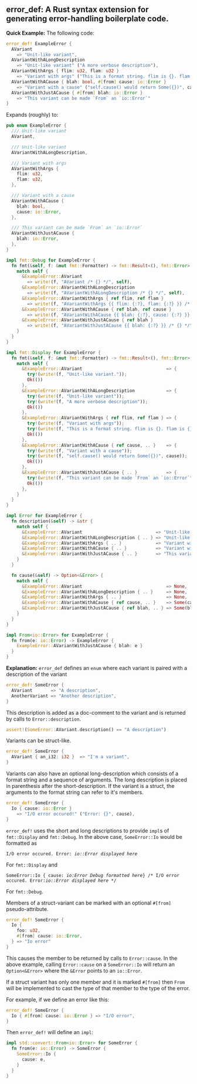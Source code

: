 
## error_def: A Rust syntax extension for generating error-handling boilerplate code.

**Quick Example:** The following code:

```rust
error_def! ExampleError {
  AVariant
    => "Unit-like variant",
  AVariantWithALongDescription
    => "Unit-like variant" ("A more verbose description"),
  AVariantWithArgs { flim: u32, flam: u32 }
    => "Variant with args" ("This is a format string. flim is {}. flam is {}.", flim, flam),
  AVariantWithACause { blah: bool, #[from] cause: io::Error }
    => "Variant with a cause" ("self.cause() would return Some({})", cause)
  AVariantWithJustACause { #[from] blah: io::Error }
    => "This variant can be made `From` an `io::Error`"
}

```

Expands (roughly) to:

```rust
pub enum ExampleError {
  /// Unit-like variant
  AVariant,

  /// Unit-like variant
  AVariantWithALongDescription,

  /// Variant with args
  AVariantWithArgs {
    flim: u32,
    flam: u32,
  },

  /// Variant with a cause
  AVariantWithACause {
    blah: bool,
    cause: io::Error,
  },

  /// This variant can be made `From` an `io::Error`
  AVariantWithJustACause {
    blah: io::Error,
  },
}

impl fmt::Debug for ExampleError {
  fn fmt(&self, f: &mut fmt::Formatter) -> fmt::Result<(), fmt::Error> {
    match self {
      &ExampleError::AVariant
        => write!(f, "AVariant /* {} */", self),
      &ExampleError::AVariantWithALongDescription
        => write!(f, "AVariantWithALongDescription /* {} */", self),
      &ExampleError::AVariantWithArgs { ref flim, ref flam }
        => write!(f, "AVariantWithArgs {{ flim: {:?}, flam: {:?} }} /* {} */", flim, flim, self),
      &ExampleError::AVariantWithACause { ref blah, ref cause }
        => write!(f, "AVariantWithACause {{ blah: {:?}, cause: {:?} }} /* {} */", blah, cause, self),
      &ExampleError::AVariantWithJustACause { ref blah }
        => write!(f, "AVariantWithJustACause {{ blah: {:?} }} /* {} */", blah, self),
    }
  }
}

impl fmt::Display for ExampleError {
  fn fmt(&self, f: &mut fmt::Formatter) -> fmt::Result<(), fmt::Error> {
    match self {
      &ExampleError::AVariant                                => {
        try!(write!(f, "Unit-like variant."));
        Ok(())
      },
      &ExampleError::AVariantWithALongDescription            => {
        try!(write!(f, "Unit-like variant"));
        try!(write!(f, "A more verbose description"));
        Ok(())
      },
      &ExampleError::AVariantWithArgs { ref flim, ref flam } => {
        try!(write!(f, "Variant with args"));
        try!(write!(f, "This is a format string. flim is {}. flam is {}.", flim, flam));
        Ok(())
      },
      &ExampleError::AVariantWithACause { ref cause, .. }    => {
        try!(write!(f, "Variant with a cause"));
        try!(write!(f, "self.cause() would return Some({})", cause));
        Ok(())
      },
      &ExampleError::AVariantWithJustACause { .. }           => {
        try!(write!(f, "This variant can be made `From` an `io::Error`"));
        Ok(())
      },
    }
  }
}

impl Error for ExampleError {
  fn description(&self) -> &str {
    match self {
      &ExampleError::AVariant                            => "Unit-like variant",
      &ExampleError::AVariantWithALongDescription { .. } => "Unit-like variant",
      &ExampleError::AVariantWithArgs { .. }             => "Variant with args",
      &ExampleError::AVariantWithACause { .. }           => "Variant with a cause",
      &ExampleError::AVariantWithJustACause { .. }       => "This variant can be made `From` an `io::Error`",
    }
  }

  fn cause(&self) -> Option<&Error> {
    match self {
      &ExampleError::AVariant                                => None,
      &ExampleError::AVariantWithALongDescription { .. }     => None,
      &ExampleError::AVariantWithArgs { .. }                 => None,
      &ExampleError::AVariantWithACause { ref cause, .. }    => Some(cause as &Error),
      &ExampleError::AVariantWithJustACause { ref blah, .. } => Some(blah as &Error),
    }
  }
}

impl From<io::Error> for ExampleError {
  fn from(e: io::Error) -> ExampleError {
    ExampleError::AVariantWithJustACause { blah: e }
  }
}

```

**Explanation:** `error_def` defines an `enum` where each variant is paired
with a description of the variant

```rust
error_def! SomeError {
  AVariant       => "A description",
  AnotherVariant => "Another description",
}
```

This description is added as a doc-comment to the variant and is returned by
calls to `Error::description`.

```rust
assert!(SomeError::AVariant.description() == "A description")
```

Variants can be struct-like.

```rust
error_def! SomeError {
  AVariant { an_i32: i32 }  => "I'm a variant",
}
```

Variants can also have an optional long-description which consists of a format
string and a sequence of arguments. The long description is placed in
parenthesis after the short-description. If the variant is a struct, the
arguments to the format string can refer to it's members.

```rust
error_def! SomeError {
  Io { cause: io::Error }
    => "I/O error occured!" ("Error: {}", cause),
}
```

`error_def!` uses the short and long descriptions to provide `impl`s of
`fmt::Display` and `fmt::Debug`. In the above case, `SomeError::Io` would be
formatted as

`I/O error occured. Error: `*`io::Error displayed here`*

For `fmt::Display` and

`SomeError::Io { cause: `*`io:Error Debug formatted here`*` } /* I/O error occured. Error: `*`io::Error displayed here`*` */`

For `fmt::Debug`.

Members of a struct-variant can be marked with an optional `#[from]` pseudo-attribute.

```rust
error_def! SomeError {
  Io {
    foo: u32,
    #[from] cause: io::Error,
  } => "Io error"
}
```

This causes the member to be returned by calls to `Error::cause`. In the above
example, calling `Error::cause` on a `SomeError::Io` will return an
`Option<&Error>` where the `&Error` points to an `io::Error`.

If a struct variant has only one member and it is marked `#[from]` then `From`
will be implemented to cast the type of that member to the type of the error.

For example, if we define an error like this:

```rust 
error_def! SomeError {
  Io { #[from] cause: io::Error } => "I/O error",
}
```

Then `error_def!` will define an `impl`:

```rust
impl std::convert::From<io::Error> for SomeError {
  fn from(e: io::Error) -> SomeError {
    SomeError::Io {
      cause: e,
    }
  }
}
```

